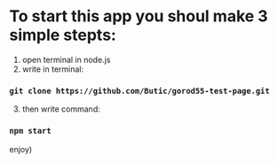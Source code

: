 # To start this app you shoul make 3 simple stepts:

1) open terminal in node.js
2) write in terminal:
### `git clone https://github.com/Butic/gorod55-test-page.git`
3) then write command:
### `npm start`

enjoy)
